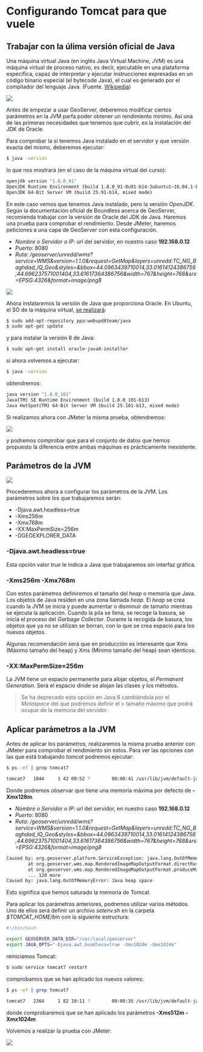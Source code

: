 # Configurando Tomcat para que vuele
## Trabajar con la úlima versión oficial de Java

Una máquina virtual Java (en inglés Java Virtual Machine, JVM) es una máquina virtual de proceso nativo, es decir, ejecutable en una plataforma específica, capaz de interpretar y ejecutar instrucciones expresadas en un código binario especial (el bytecode Java), el cual es generado por el compilador del lenguaje Java. (Fuente. [Wikipedia](https://es.wikipedia.org/wiki/M%C3%A1quina_virtual_Java))

![](_images/jvm.jpg)

Antes de empezar a usar GeoServer, deberemos modificar ciertos parámetros en la JVM parfa poder obtener un rendimiento mínimo. Así una de las primeras necesidades que tenemos que cubrir, es la instalación del JDK de Oracle.

Para comprobar la si tenemos Java instalado en el servidor y que versión exacta del mismo, deberemos ejecutar:

```bash
$ java -version
```

lo que nos mostrará (en el caso de la máquina virtual del curso):


```bash
openjdk version "1.8.0_91"
OpenJDK Runtime Environment (build 1.8.0_91-8u91-b14-3ubuntu1~16.04.1-b14)
OpenJDK 64-Bit Server VM (build 25.91-b14, mixed mode)
```

En este caso vemos que tenemos Java instalado, pero la versión *OpenJDK*. Según la documentación oficial de Boundless acerca de GeoServer, recomienda trabajar con la versión de Oracle del JDK de Java. Haremos una prueba para comprobar el rendimiento. Desde JMeter, haremos peticiones a una capa de GeoServer con esta configuración.

* *Nombre o Servidor o IP*: url del servidor, en nuestro caso **192.168.0.12**
* *Puerto*: 8080
* *Ruta*: */geoserver/unredd/wms?service=WMS&version=1.1.0&request=GetMap&layers=unredd:TC_NG_Baghdad_IQ_Geo&styles=&bbox=44.0963439710014,33.01614124386756,44.696237571001404,33.61617364386756&width=767&height=768&srs=EPSG:4326&format=image/png8*

![](_images/openjvm.png)

Ahora instalaremos la versión de Java que proporciona Oracle. En Ubuntu, el SO de la máquina virtual, [se realizará](https://www.digitalocean.com/community/tutorials/how-to-install-java-with-apt-get-on-ubuntu-16-04):

```bash
$ sudo add-apt-repository ppa:webupd8team/java
$ sudo apt-get update
```

y para instalar la versión 8 de Java:

```bash
$ sudo apt-get install oracle-java8-installer
```

si ahora volvemos a ejecutar:

```bash
$ java -version
```

obtendremos:

```bash
java version "1.8.0_101"
Java(TM) SE Runtime Environment (build 1.8.0_101-b13)
Java HotSpot(TM) 64-Bit Server VM (build 25.101-b13, mixed mode)
```

Si realizamos ahora con JMeter la misma prueba, obtendremos:

![](_images/oraclejvm.png)

y podremos comprobar que para el conjunto de datos que hemos propuesto la diferencia entre ambas máquinas es prácticamente inexistente.

## Parámetros de la JVM

![](_images/memoryJVM.png)

Procederemos ahora a configurar los parámetros de la JVM. Los parámetros sobre los que trabajaremos serán:

* -Djava.awt.headless=true
* -Xms256m
* -Xmx768m
* -XX:MaxPermSize=256m
* -DGEOEXPLORER_DATA

### -Djava.awt.headless=true
Esta opción valor *true* le indica a Java que trabajaremos sin interfaz gráfica.

### -Xms256m -Xmx768m
Con estos parámetros definiremos el tamaño del *heap* o memoria que Java. Los objetos de Java residen en una zona llamada *heap*. El *heap* se crea cuando la JVM se inicia y puede aumentar o disminuir de tamaño mientras se ejecuta la aplicación. Cuando la pila se llena, se recoge la basura, se inicia el proceso del *Garbage Collector*. Durante la recogida de basura, los objetos que ya no se utilizan se borran, con lo que se crea espacio para los nuevos objetos.

Algunas recomendación será que en producción es interesante que Xmx (Máximo tamaño del heap) y Xms (Mínimo tamaño del heap) sean idénticos.

### -XX:MaxPermSize=256m
La JVM tiene un espacio permanente para alojar objetos, el *Permanent Generation*. Será el espacio dinde se alojan las clases y los métodos.

> Se ha deprecado esta opción en Java 8 cambiándola por el *Metaspace* del que podremos definir el > tamaño máximo que podrá ocupar de la memoria del servidor.

## Aplicar parámetros a la JVM
Antes de aplicar los parámetros, realizaremos la misma prueba anterior con JMeter para comprobar el rendimiento sin estos. Para ver las opciones con las que está trabajando *tomcat* podremos ejecutar:

```bash
$ ps -ef | grep tomcat7

tomcat7   1844     1 42 09:52 ?        00:00:41 /usr/lib/jvm/default-java/bin/java -Djava.util.logging.config.file=/var/lib/tomcat7/conf/logging.properties -Djava.util.logging.manager=org.apache.juli.ClassLoaderLogManager -Djava.awt.headless=true -Xmx128m -XX:+UseConcMarkSweepGC -Djava.endorsed.dirs=/usr/share/tomcat7/endorsed -classpath /usr/share/tomcat7/bin/bootstrap.jar:/usr/share/tomcat7/bin/tomcat-juli.jar -Dcatalina.base=/var/lib/tomcat7 -Dcatalina.home=/usr/share/tomcat7 -Djava.io.tmpdir=/tmp/tomcat7-tomcat7-tmp org.apache.catalina.startup.Bootstrap start
```

Donde podremos observar que tiene una memoria máxima por defecto de **-Xmx128m**.

* *Nombre o Servidor o IP*: url del servidor, en nuestro caso **192.168.0.12**
* *Puerto*: 8080
* *Ruta*: */geoserver/unredd/wms?service=WMS&version=1.1.0&request=GetMap&layers=unredd:TC_NG_Baghdad_IQ_Geo&styles=&bbox=44.0963439710014,33.01614124386756,44.696237571001404,33.61617364386756&width=767&height=768&srs=EPSG:4326&format=image/png8*

```bash
Caused by: org.geoserver.platform.ServiceException: java.lang.OutOfMemoryError: Java heap space
        at org.geoserver.wms.map.RenderedImageMapOutputFormat.directRasterRender(RenderedImageMap$
        at org.geoserver.wms.map.RenderedImageMapOutputFormat.produceMap(RenderedImageMapOutputFo$
        ... 120 more
Caused by: java.lang.OutOfMemoryError: Java heap space
```

Esto significa que hemos saturado la memoria de Tomcat. 

Para aplicar los parámetros anteriores, podremos utilizar varios métodos. Uno de ellos será definir un archivo *setenv.sh* en la carpeta *$TOMCAT_HOME/bin* con la siguiente estructura:

```bash
#!/bin/bash

export GEOSERVER_DATA_DIR="/var/local/geoserver"
export JAVA_OPTS="-Djava.awt.headless=true -Xms1024m -Xmx1024m"
```
reiniciamos Tomcat:

```bash
$ sudo service tomcat7 restart
```

comprobamos que se han aplicado los nuevos valores:

```bash
$ ps -ef | grep tomcat7

tomcat7   2364     1 82 10:11 ?        00:00:35 /usr/lib/jvm/default-java/bin/java -Djava.util.logging.config.file=/var/lib/tomcat7/conf/logging.properties -Djava.util.logging.manager=org.apache.juli.ClassLoaderLogManager -Xms512m -Xmx1024m -XX:MaxPermSize=256m -Djava.endorsed.dirs=/usr/share/tomcat7/endorsed -classpath /usr/share/tomcat7/bin/bootstrap.jar:/usr/share/tomcat7/bin/tomcat-juli.jar -Dcatalina.base=/var/lib/tomcat7 -Dcatalina.home=/usr/share/tomcat7 -Djava.io.tmpdir=/tmp/tomcat7-tomcat7-tmp org.apache.catalina.startup.Bootstrap start
```

donde comprobaremos que se han aplicado los parámetros **-Xms512m -Xmx1024m**

Volvemos a realizar la prueba con JMeter:

![](_images/tomcattuneado.png)



